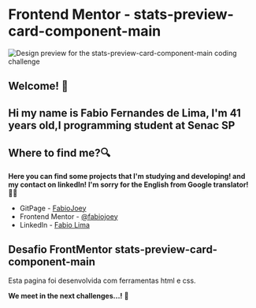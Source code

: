 # Frontend Mentor - stats-preview-card-component-main

![Design preview for the stats-preview-card-component-main coding challenge]()

## Welcome! 👋

## Hi my name is Fabio Fernandes de Lima, I'm 41 years old,I programming student at Senac SP  

## Where to find me?🔍

**Here you can find some projects that I'm studying and developing! and my contact on linkedIn!
I'm sorry for the English from Google translator!**🤷‍♂️

- GitPage - [FabioJoey](https://fabiojoey.github.io/stats-preview-card-component-main)
- Frontend Mentor - [@fabiojoey](https://www.frontendmentor.io/profile/fabiojoey)
- LinkedIn - [Fabio Lima](https://www.linkedin.com/in/fabio-fernandes-lima-a39105224/)

## Desafio FrontMentor stats-preview-card-component-main

Esta pagina foi desenvolvida com ferramentas html e css.

**We meet in the next challenges...!** 🚀



